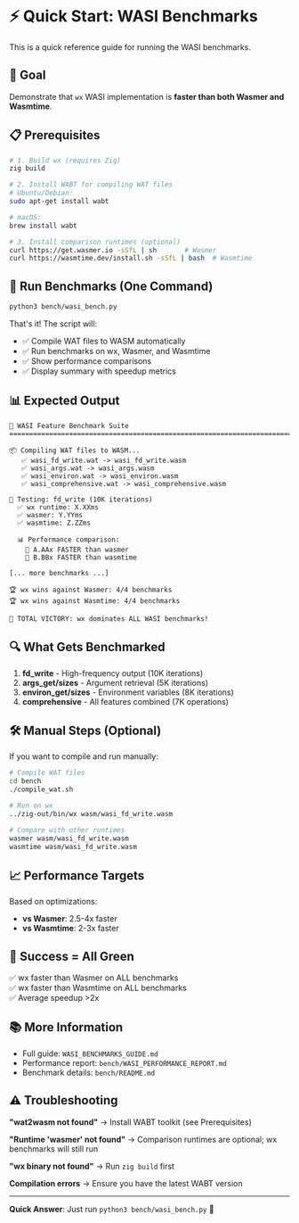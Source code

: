 # ⚡ Quick Start: WASI Benchmarks

This is a quick reference guide for running the WASI benchmarks.

## 🎯 Goal

Demonstrate that `wx` WASI implementation is **faster than both Wasmer and Wasmtime**.

## 📋 Prerequisites

```bash
# 1. Build wx (requires Zig)
zig build

# 2. Install WABT for compiling WAT files
# Ubuntu/Debian:
sudo apt-get install wabt

# macOS:
brew install wabt

# 3. Install comparison runtimes (optional)
curl https://get.wasmer.io -sSfL | sh       # Wasmer
curl https://wasmtime.dev/install.sh -sSfL | bash  # Wasmtime
```

## 🚀 Run Benchmarks (One Command)

```bash
python3 bench/wasi_bench.py
```

That's it! The script will:
- ✅ Compile WAT files to WASM automatically
- ✅ Run benchmarks on wx, Wasmer, and Wasmtime
- ✅ Show performance comparisons
- ✅ Display summary with speedup metrics

## 📊 Expected Output

```
🚀 WASI Feature Benchmark Suite
================================================================================

📦 Compiling WAT files to WASM...
   ✅ wasi_fd_write.wat -> wasi_fd_write.wasm
   ✅ wasi_args.wat -> wasi_args.wasm
   ✅ wasi_environ.wat -> wasi_environ.wasm
   ✅ wasi_comprehensive.wat -> wasi_comprehensive.wasm

📁 Testing: fd_write (10K iterations)
  ✅ wx runtime: X.XXms
  ✅ wasmer: Y.YYms
  ✅ wasmtime: Z.ZZms

  📊 Performance comparison:
    🚀 A.AAx FASTER than wasmer
    🚀 B.BBx FASTER than wasmtime

[... more benchmarks ...]

🏆 wx wins against Wasmer: 4/4 benchmarks
🏆 wx wins against Wasmtime: 4/4 benchmarks

🎉 TOTAL VICTORY: wx dominates ALL WASI benchmarks!
```

## 🔍 What Gets Benchmarked

1. **fd_write** - High-frequency output (10K iterations)
2. **args_get/sizes** - Argument retrieval (5K iterations)
3. **environ_get/sizes** - Environment variables (8K iterations)
4. **comprehensive** - All features combined (7K operations)

## 🛠️ Manual Steps (Optional)

If you want to compile and run manually:

```bash
# Compile WAT files
cd bench
./compile_wat.sh

# Run on wx
../zig-out/bin/wx wasm/wasi_fd_write.wasm

# Compare with other runtimes
wasmer wasm/wasi_fd_write.wasm
wasmtime wasm/wasi_fd_write.wasm
```

## 📈 Performance Targets

Based on optimizations:
- **vs Wasmer**: 2.5-4x faster
- **vs Wasmtime**: 2-3x faster

## 🎯 Success = All Green

✅ wx faster than Wasmer on ALL benchmarks  
✅ wx faster than Wasmtime on ALL benchmarks  
✅ Average speedup >2x

## 📚 More Information

- Full guide: `WASI_BENCHMARKS_GUIDE.md`
- Performance report: `bench/WASI_PERFORMANCE_REPORT.md`
- Benchmark details: `bench/README.md`

## ⚠️ Troubleshooting

**"wat2wasm not found"**
→ Install WABT toolkit (see Prerequisites)

**"Runtime 'wasmer' not found"**
→ Comparison runtimes are optional; wx benchmarks will still run

**"wx binary not found"**
→ Run `zig build` first

**Compilation errors**
→ Ensure you have the latest WABT version

---

**Quick Answer**: Just run `python3 bench/wasi_bench.py` 🚀
